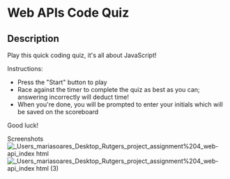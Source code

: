 # Web APIs Code Quiz

## Description

Play this quick coding quiz, it's all about JavaScript!

Instructions:
- Press the "Start" button to play 
- Race against the timer to complete the quiz as best as you can; answering incorrectly will deduct time!
- When you're done, you will be prompted to enter your initials which will be saved on the scoreboard

Good luck! 

Screenshots
![_Users_mariasoares_Desktop_Rutgers_project_assignment%204_web-api_index html](https://user-images.githubusercontent.com/82120954/126057470-122af57f-9f75-409e-8158-c6bbe407ffb7.png)
![_Users_mariasoares_Desktop_Rutgers_project_assignment%204_web-api_index html (3)](https://user-images.githubusercontent.com/82120954/126057529-1b4272dc-2695-464d-b031-7c1b0f323ffe.png)
